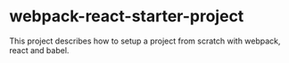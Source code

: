 # webpack-react-starter-project
This project describes how to setup a project from scratch with webpack, react and babel.
